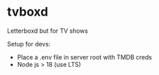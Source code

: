 # tvboxd
Letterboxd but for TV shows

Setup for devs:
- Place a .env file in server root with TMDB creds
- Node js > 18 (use LTS)
